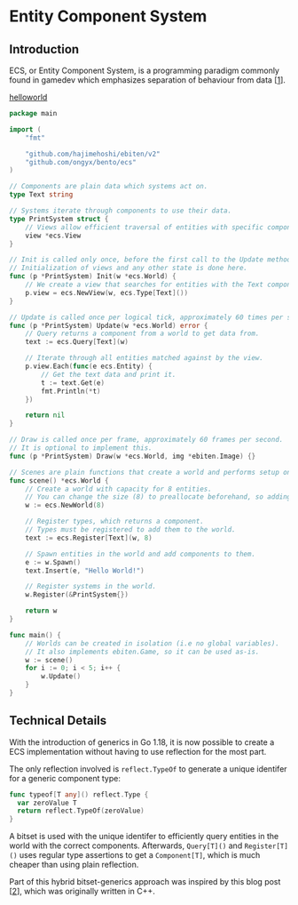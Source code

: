# Entity Component System

## Introduction

ECS, or Entity Component System, is a programming paradigm commonly found in gamedev which emphasizes separation of behaviour from data [[1]].

[helloworld](../examples/helloworld/main.go)

```go
package main

import (
	"fmt"

	"github.com/hajimehoshi/ebiten/v2"
	"github.com/ongyx/bento/ecs"
)

// Components are plain data which systems act on.
type Text string

// Systems iterate through components to use their data.
type PrintSystem struct {
	// Views allow efficient traversal of entities with specific components.
	view *ecs.View
}

// Init is called only once, before the first call to the Update method.
// Initialization of views and any other state is done here.
func (p *PrintSystem) Init(w *ecs.World) {
	// We create a view that searches for entities with the Text component.
	p.view = ecs.NewView(w, ecs.Type[Text]())
}

// Update is called once per logical tick, approximately 60 times per second.
func (p *PrintSystem) Update(w *ecs.World) error {
	// Query returns a component from a world to get data from.
	text := ecs.Query[Text](w)

	// Iterate through all entities matched against by the view.
	p.view.Each(func(e ecs.Entity) {
		// Get the text data and print it.
		t := text.Get(e)
		fmt.Println(*t)
	})

	return nil
}

// Draw is called once per frame, approximately 60 frames per second.
// It is optional to implement this.
func (p *PrintSystem) Draw(w *ecs.World, img *ebiten.Image) {}

// Scenes are plain functions that create a world and performs setup on it.
func scene() *ecs.World {
	// Create a world with capacity for 8 entities.
	// You can change the size (8) to preallocate beforehand, so adding entities is faster.
	w := ecs.NewWorld(8)

	// Register types, which returns a component.
	// Types must be registered to add them to the world.
	text := ecs.Register[Text](w, 8)

	// Spawn entities in the world and add components to them.
	e := w.Spawn()
	text.Insert(e, "Hello World!")

	// Register systems in the world.
	w.Register(&PrintSystem{})

	return w
}

func main() {
	// Worlds can be created in isolation (i.e no global variables).
	// It also implements ebiten.Game, so it can be used as-is.
	w := scene()
	for i := 0; i < 5; i++ {
		w.Update()
	}
}
```

## Technical Details

With the introduction of generics in Go 1.18, it is now possible to create a ECS implementation without having to use reflection for the most part.

The only reflection involved is `reflect.TypeOf` to generate a unique identifer for a generic component type:

```go
func typeof[T any]() reflect.Type {
  var zeroValue T
  return reflect.TypeOf(zeroValue)
}
```

A bitset is used with the unique identifer to efficiently query entities in the world with the correct components.
Afterwards, `Query[T]()` and `Register[T]()` uses regular type assertions to get a `Component[T]`, which is much cheaper than using plain reflection.

Part of this hybrid bitset-generics approach was inspired by this blog post [[2]], which was originally written in C++.

[1]: https://github.com/SanderMertens/ecs-faq
[2]: https://austinmorlan.com/posts/entity_component_system

